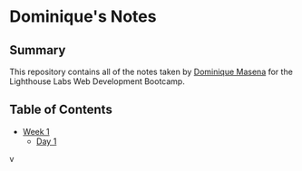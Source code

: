 # Dominique's Notes

## Summary 

This repository contains all of the notes taken by [Dominique Masena](https://github.com/dominiquemasena) for the Lighthouse Labs Web Development Bootcamp. 

## Table of Contents
* [Week 1](Week_1)
  * [Day 1](/Week_1/Day_1)

v